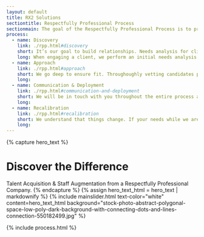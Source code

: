 ```yaml
---
layout: default
title: RX2 Solutions
sectiontitle: Respectfully Professional Process
sectionmain: The goal of the Respectfully Professional Process is to provide Quality over Quantity and Relationships over Transactions – ultimately saving time for everyone.  We achieve this goal by gaining a deep understanding of what both the client and the job seeker are looking for while treating everyone the way that we want to be treated.  The result is that we deliver a solution that works for everyone.
process:
  - name: Discovery
    link: ./rpp.html#discovery
    short: It’s our goal to build relationships. Needs analysis for clients, career goals, objectives, and background for job seekers.
    long: When engaging a client, we perform an initial needs analysis to ascertain what you  are looking for, what you want to avoid, and then only present solutions that are a fit. When engaging a job seeker, we spend time to understand  career goals, objectives, and background before discussing opportunities or compensation. It’s our goal to build long-term relationships rather than just throw out a job and salary to see if we can make a transaction happen.
  - name: Approach
    link: ./rpp.html#approach
    short: We go deep to ensure fit. Throughoughly vetting candidates providung across requirements and budget range. We are on clients' and job seekers' teams. 
    long:
  - name: Communication & Deployment
    link: ./rpp.html#communication-and-deployment
    short: We will be in touch with you throughout the entire process as a trusted advisor to help facilitate hiring, share progress, report market conditions, and set reasonable expectations.
    long:
  - name: Recalibration
    link: ./rpp.html#recalibration
    short: We understand that things change. If your needs while we are working together and we need to adjust, we are highly adaptable.
    long:
---
```

{% capture hero_text %}
# Discover the Difference
Talent Acquisition & Staff Augmentation from a Respectfully Professional Company.
{% endcapture %}
{% assign hero_text_html = hero_text | markdownify %}
{% include mainslider.html text-color="white" content=hero_text_html background="stock-photo-abstract-polygonal-space-low-poly-dark-background-with-connecting-dots-and-lines-connection-550182499.jpg" %}

{% include process.html %}
